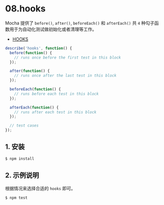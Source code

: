 # 08.hooks

Mocha 提供了 `before()`, `after()`, `beforeEach()` 和 `afterEach()` 共 `4` 种勾子函数用于为自动化测试做初始化或者清理等工作。

- [HOOKS](https://mochajs.org/#hooks)

```js
describe('hooks', function() {
  before(function() {
    // runs once before the first test in this block
  });

  after(function() {
    // runs once after the last test in this block
  });

  beforeEach(function() {
    // runs before each test in this block
  });

  afterEach(function() {
    // runs after each test in this block
  });

  // test cases
});
```

## 1. 安装

```bash
$ npm install
```

## 2. 示例说明

根据情况来选择合适的 `hooks` 即可。

```bash
$ npm test
```